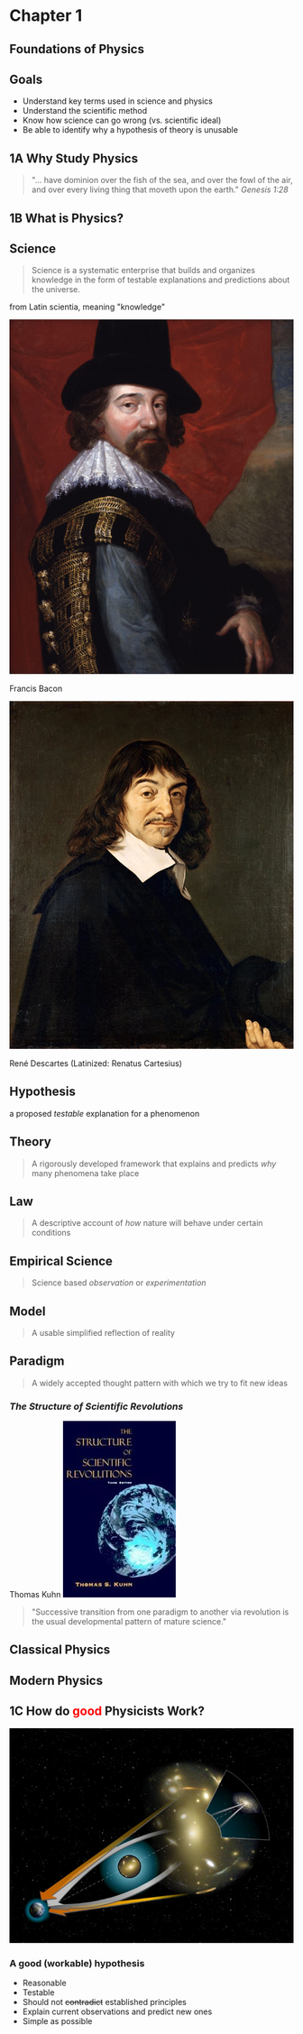 # Chapter 1
## Foundations of Physics



## Goals

- Understand key terms used in science and physics
- Understand the scientific method
- Know how science can go wrong (vs. scientific ideal)
- Be able to identify why a hypothesis of theory is unusable



## **1A** Why Study Physics



>"... have dominion over the fish of the sea, and over the fowl of the air, and over every living thing that moveth upon the earth." _Genesis 1:28_



## **1B** What is Physics?



## Science


> Science is a systematic enterprise that builds and organizes knowledge in the form of testable explanations and predictions about the universe. <!-- .element: class="fragment"-->

from Latin scientia, meaning "knowledge" <!-- .element: class="fragment"-->


![](Francis_Bacon.jpg)

Francis Bacon


![](Rene_Descartes.jpg)

René Descartes (Latinized: Renatus Cartesius)



## Hypothesis
a proposed _testable_ explanation for a phenomenon <!-- .element: class="fragment"-->



## Theory

> A rigorously developed framework that explains and predicts _why_ many phenomena take place<!-- .element: class="fragment"-->



## Law

> A descriptive account of _how_ nature will behave under certain conditions <!-- .element: class="fragment"-->



## Empirical Science

> Science based _observation_ or _experimentation_ <!-- .element: class="fragment"-->



## Model

> A usable simplified reflection of reality



## Paradigm

> A widely accepted thought pattern with which we try to fit new ideas


### _The Structure of Scientific Revolutions_
Thomas Kuhn
![](Structure-of-scientific-revolutions.jpg)


> "Successive transition from one paradigm to another via revolution is the usual developmental pattern of mature science."



## Classical Physics



## Modern Physics



## **1C** How do <span style="color: red;" class="fragment">good</span> Physicists Work?

![](Gravitational_lens-full.jpg)



### A good (workable) hypothesis
- Reasonable <!-- .element: class="fragment"-->
- Testable <!-- .element: class="fragment"-->
- Should not ~~contradict~~ established principles <!-- .element: class="fragment"-->
- Explain current observations and predict new ones <!-- .element: class="fragment"-->
- Simple as possible <!-- .element: class="fragment"-->

